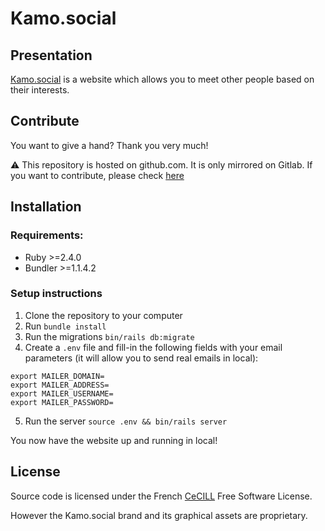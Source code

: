 # Kamo.social

## Presentation

[Kamo.social](https://www.kamo.social/) is a website which allows you to meet other people based on their interests.

## Contribute

You want to give a hand? Thank you very much!

:warning: This repository is hosted on github.com. It is only mirrored on Gitlab. If you want to contribute, please check [here](https://github.com/KillianKemps/kamosocial)

## Installation

### Requirements:

- Ruby >=2.4.0
- Bundler >=1.1.4.2

### Setup instructions

1. Clone the repository to your computer
2. Run `bundle install`
3. Run the migrations `bin/rails db:migrate`
4. Create a `.env` file and fill-in the following fields with your email parameters (it will allow you to send real emails in local):

```
export MAILER_DOMAIN=
export MAILER_ADDRESS=
export MAILER_USERNAME=
export MAILER_PASSWORD=
```

5. Run the server `source .env && bin/rails server`

You now have the website up and running in local!

## License

Source code is licensed under the French [CeCILL](LICENSE.md) Free Software License.

However the Kamo.social brand and its graphical assets are proprietary.

